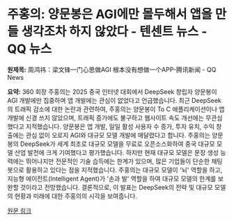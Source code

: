 # 주홍의: 양문봉은 AGI에만 몰두해서 앱을 만들 생각조차 하지 않았다 - 텐센트 뉴스 - QQ 뉴스

**원제목:** 周鸿祎：梁文锋一门心思做AGI 根本没有想做一个APP-腾讯新闻 - QQ News

**요약:** 360 회장 주홍의는 2025 중국 인터넷 대회에서 DeepSeek 창립자 양문봉이 AGI 개발에만 집중하며 앱 개발에는 관심이 없었다고 언급했습니다.  최근 DeepSeek의 트래픽 감소에 대한 논란과 관련하여, 주홍의는 양문봉이 To C 애플리케이션이나 앱 개발에 신경 쓰지 않았으며, 트래픽 증가에도 불구하고 웹사이트 속도 개선에는 무관심했다고 지적했습니다.  양문봉은 앱 개발, 일일 활성 사용자 수 증가, 투자 유치, 수익 창출에는 관심 없이 오로지 AGI와 대규모 모델 개발에 매달렸다고 합니다.  주홍의는 양문봉의 DeepSeek가 세계 최초로 대규모 모델을 무료로 오픈소스화하여 중국 대규모 모델 산업 발전에 크게 기여했다고 평가했습니다.  하지만 현재 대규모 모델은 문장 생성 능력에는 뛰어나지만 전문적인 기술 습득에는 한계가 있으며, 많은 기업들이 단순한 채팅봇으로 활용하고 있다는 점을 지적했습니다.  주홍의는 대규모 모델이 '뇌' 역할을 하고, 지능형 에이전트(Intelligent Agent)가 '손과 발' 역할을 하여 대규모 모델의 한계를 보완할 것이라고 전망했습니다.  결론적으로, 이 발표는 DeepSeek의 전략 및 대규모 모델의 현황과 미래에 대한 주홍의의 시각을 보여줍니다.

[원문 링크](https://news.qq.com/rain/a/20250723A05AFM00)
